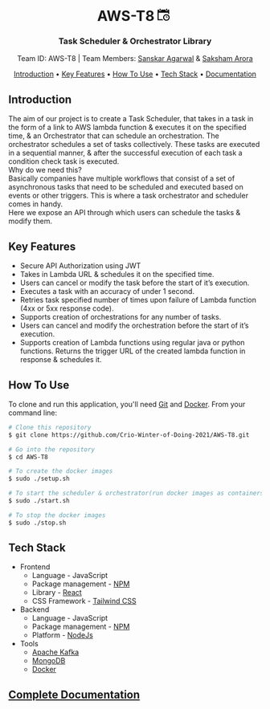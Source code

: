 <h1 align="center">
AWS-T8 <svg xmlns="http://www.w3.org/2000/svg" width="30" height="28" viewBox="0 0 30 21"><path d="M17 3v-2c0-.552.447-1 1-1s1 .448 1 1v2c0 .552-.447 1-1 1s-1-.448-1-1zm-12 1c.553 0 1-.448 1-1v-2c0-.552-.447-1-1-1-.553 0-1 .448-1 1v2c0 .552.447 1 1 1zm13 13v-3h-1v4h3v-1h-2zm-5 .5c0 2.481 2.019 4.5 4.5 4.5s4.5-2.019 4.5-4.5-2.019-4.5-4.5-4.5-4.5 2.019-4.5 4.5zm11 0c0 3.59-2.91 6.5-6.5 6.5s-6.5-2.91-6.5-6.5 2.91-6.5 6.5-6.5 6.5 2.91 6.5 6.5zm-14.237 3.5h-7.763v-13h19v1.763c.727.33 1.399.757 2 1.268v-9.031h-3v1c0 1.316-1.278 2.339-2.658 1.894-.831-.268-1.342-1.111-1.342-1.984v-.91h-9v1c0 1.316-1.278 2.339-2.658 1.894-.831-.268-1.342-1.111-1.342-1.984v-.91h-3v21h11.031c-.511-.601-.938-1.273-1.268-2z"/></svg>
</h1>

<h3 align="center">Task Scheduler & Orchestrator Library</h3>
<p align="center">Team ID: AWS-T8 | Team Members: <a href="https://github.com/Sanskar31" target="_blank">Sanskar Agarwal</a> &amp; <a href="https://github.com/saksham20189575" target="_blank">Saksham Arora</a></p>

<p align="center">
  <a href="#introduction">Introduction</a> •
  <a href="#key-features">Key Features</a> •
  <a href="#how-to-use">How To Use</a> •
  <a href="#tech-stack">Tech Stack</a> •
  <a href="#complete-documentation">Documentation</a>

</p>

## Introduction
The aim of our project is to create a Task Scheduler, that takes in a task in the form of a link to AWS lambda function & executes it on the specified time, & an Orchestrator that can schedule an orchestration. The orchestrator schedules a set of tasks collectively. These tasks are executed in a sequential manner, & after the successful execution of each task a condition check task is executed.
 <br/>
Why do we need this? <br/>
Basically companies have multiple workflows that consist of a set of asynchronous tasks that need to be scheduled and executed based on events or other triggers. This is where a task orchestrator and scheduler comes in handy. <br/>
Here we expose an API through which users can schedule the tasks & modify them.

## Key Features

* Secure API Authorization using JWT
* Takes in Lambda URL & schedules it on the specified time.
* Users can cancel or modify the task before the start of it’s execution. 
* Executes a task with an accuracy of under 1 second.
* Retries task specified number of times upon failure of Lambda function (4xx or 5xx response code).
* Supports creation of orchestrations for any number of tasks.
* Users can cancel and modify the orchestration before the start of it’s execution.
* Supports creation of Lambda functions using regular java or python functions. Returns the trigger URL of the created lambda function in response & schedules it.

## How To Use

To clone and run this application, you'll need [Git](https://git-scm.com) and [Docker](https://www.docker.com/products/docker-desktop). From your command line:
```bash
# Clone this repository
$ git clone https://github.com/Crio-Winter-of-Doing-2021/AWS-T8.git

# Go into the repository
$ cd AWS-T8

# To create the docker images
$ sudo ./setup.sh 

# To start the scheduler & orchestrator(run docker images as containers) 
$ sudo ./start.sh

# To stop the docker images
$ sudo ./stop.sh
```

## Tech Stack

* Frontend
  - Language - JavaScript
  - Package management - [NPM](https://www.npmjs.com/)
  - Library - [React](https://reactjs.org/)
  - CSS Framework - [Tailwind CSS](https://tailwindcss.com/)
* Backend 
  - Language - JavaScript
  - Package management - [NPM](https://www.npmjs.com/)
  - Platform - [NodeJs](https://nodejs.org/en/)
* Tools
  - [Apache Kafka](https://kafka.apache.org/)
  - [MongoDB](https://www.mongodb.com/)
  - [Docker](https://www.docker.com/)


## [Complete Documentation](https://docs.google.com/document/d/1Bhax3or9FEDsO5VVvSC2KEXrrg6DDOS7OGVB39NcO_Y/edit)
